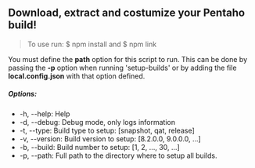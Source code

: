 ## Download, extract and costumize your Pentaho build!

> To use run:
> $ npm install
> and
> $ npm link

You must define the **path** option for this script to run.
This can be done by passing the **-p** option when running 'setup-builds' or
by adding the file **local.config.json** with that option defined.

##### Options:
  - -h, --help:  Help                                                  
  - -d, --debug: Debug mode, only logs information                     
  - -t, --type: Build type to setup: [snapshot, qat, release]         
  - -v, --version: Build version to setup: [8.2.0.0, 9.0.0.0, ...]       
  - -b, --build: Build number to setup: [1, 2, ..., 30, ...]           
  - -p, --path: Full path to the directory where to setup all builds.

